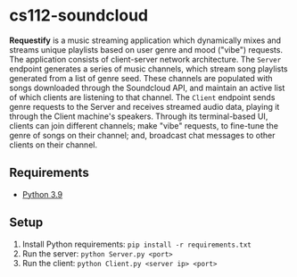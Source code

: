 # cs112-soundcloud

**Requestify** is a music streaming application which dynamically mixes and streams unique playlists based on user genre and mood ("vibe") requests.  The application consists of client-server network architecture. The `Server` endpoint generates a series of music channels, which stream song playlists generated from a list of genre seed. These channels are populated with songs downloaded through the Soundcloud API, and maintain an active list of which clients are listening to that channel. The `Client` endpoint sends genre requests to the Server and receives streamed audio data, playing it through the Client machine's speakers. Through its terminal-based UI, clients can join different channels; make "vibe" requests, to fine-tune the genre of songs on their channel; and, broadcast chat messages to other clients on their channel.

## Requirements

-   [Python 3.9](https://www.python.org/downloads/)

## Setup

1. Install Python requirements: `pip install -r requirements.txt`
2. Run the server: `python Server.py <port>`
3. Run the client: `python Client.py <server ip> <port>`
